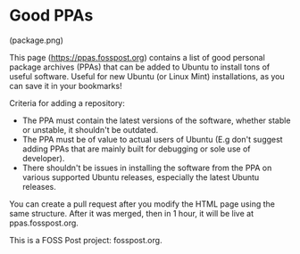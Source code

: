 # Good PPAs

(package.png)

This page (https://ppas.fosspost.org) contains a list of good personal package archives (PPAs) that can be added to Ubuntu to install tons of useful software. Useful for new Ubuntu (or Linux Mint) installations, as you can save it in your bookmarks!

Criteria for adding a repository:
* The PPA must contain the latest versions of the software, whether stable or unstable, it shouldn't be outdated.
* The PPA must be of value to actual users of Ubuntu (E.g don't suggest adding PPAs that are mainly built for debugging or sole use of developer).
* There shouldn't be issues in installing the software from the PPA on various supported Ubuntu releases, especially the latest Ubuntu releases.

You can create a pull request after you modify the HTML page using the same structure. After it was merged, then in 1 hour, it will be live at ppas.fosspost.org.

This is a FOSS Post project: fosspost.org.
